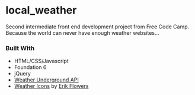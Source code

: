 # local_weather

Second intermediate front end development project from Free Code Camp. Because the world can never have enough weather websites...

### Built With
* HTML/CSS/Javascript
* Foundation 6
* jQuery
* [Weather Underground API](https://www.wunderground.com/weather/api/)
* [Weather Icons](https://github.com/erikflowers/weather-icons/) by [Erik Flowers](https://github.com/erikflowers)